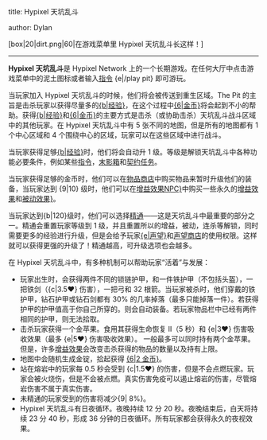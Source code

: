 title: Hypixel 天坑乱斗

author: Dylan

[box|20|dirt.png|60|在游戏菜单里 Hypixel 天坑乱斗长这样！]

---

**Hypixel 天坑乱斗**是 Hypixel Network 上的一个长期游戏。在任何大厅中点击游戏菜单中的泥土图标或者输入[指令](Commands) {e|/play pit} 即可游玩。

当玩家加入 Hypixel 天坑乱斗的时候，他们将会被传送到重生区域。The Pit 的主旨是击杀玩家以获得尽量多的[{b|经验}](XP)，在这个过程中[{6|金币}](Gold)将会起到不小的帮助。获得[{b|经验}](XP)和[{6|金币}](Gold)的主要方式是击杀（或协助击杀）天坑乱斗战斗区域中的其他玩家。在 Hypixel 天坑乱斗中有 5 张不同的地图，但是所有的地图都有 1 个中心区域和 4 个围绕中心的区域，玩家可以在这些区域中进行战斗。

当玩家获得足够[{b|经验}](XP)时，他们将会自动升 1 级。等级是解锁天坑乱斗中各种功能必要条件，例如某些[指令](Commands)，[末影箱](Ender_Chest)和[契约任务](Contracts)。

当玩家获得足够的金币时，他们可以在[物品商店](Item_Shop)中购买物品来暂时升级他们的装备，当玩家达到 {9|10} 级时，他们可以在[增益效果NPC}](NPCs)中购买一些永久的[增益效果](Perks)和[被动效果}](Passives)。

当玩家达到{b|120}级时，他们可以选择[精通](Prestige)——这是天坑乱斗中最重要的部分之一。精通会重置玩家等级到 1 级，并且重置所以的增益，被动，连杀等解锁，同时需要更多的经验进行升级，但是会给予玩家[{e|声望}](Renown)和[声望商店](Renown#Shop)的使用权限。这样就可以获得更强的升级了！精通越高，可升级选项也会越多。

在 Hypixel 天坑乱斗中，有多种机制可以帮助玩家“活着”与发展：

* 玩家出生时，会获得两件不同的锁链护甲，和一件铁护甲（不包括头盔），一把铁剑（{c|3.5♥} 伤害），一把弓和 32 根箭。当玩家被杀时，他们穿戴的铁护甲，钻石护甲或钻石剑都有 30% 的几率掉落（最多只能掉落一件）。若获得护甲的护甲值高于你自己所穿的。则会自动装备。若玩家物品栏中已经有两件相同的护甲，则无法拾取。
* 击杀玩家获得一个金苹果。食用其获得生命恢复 II（5 秒）和 {e|3♥} 伤害吸收效果（最多 {e|5♥} 伤害吸收效果）。 一般最多可以同时持有两个金苹果。但是，许多[增益效果](Perks)会改变击杀获得的物品的数量以及持有上限。
* 地图中会随机生成金锭，拾起获得 [{6|2 金币}](Gold)。
* 站在熔岩中的玩家每 0.5 秒会受到 {c|1.5♥} 的伤害，但是不会点燃玩家。玩家会被火烧伤，但是不会被点燃。真实伤害免疫可以遏止熔岩的伤害，尽管熔岩伤害不属于真实伤害。
* 未精通的玩家受到的伤害将减少{9| 8%}。
* Hypixel 天坑乱斗有日夜循环。夜晚持续 12 分 20 秒。夜晚结束后，白天将持续 23 分 40 秒，形成 36 分钟的日夜循环。所有玩家都会获得永久的夜视效果。

